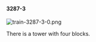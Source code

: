 #### 3287-3
![train-3287-3-0.png](https://github.com/lil-lab/nlvr/raw/master/nlvr/train/images/72/train-3287-3-0.png "train-3287-3-0.png")

There is a tower with four blocks.
